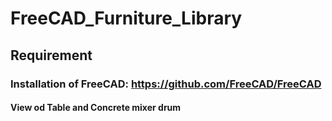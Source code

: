 # FreeCAD_Furniture_Library
## Requirement
### Installation of FreeCAD: https://github.com/FreeCAD/FreeCAD

#### View od Table and Concrete mixer drum

